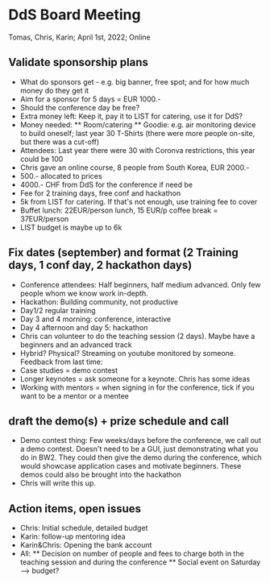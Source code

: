# DdS Board Meeting

Tomas, Chris, Karin; April 1st, 2022; Online

## Validate sponsorship plans

* What do sponsors get - e.g. big banner, free spot; and for how much money do they get it
* Aim for a sponsor for 5 days = EUR 1000.-
* Should the conference day be free?
* Extra money left: Keep it, pay it to LIST for catering, use it for DdS? 
* Money needed: 
	** Room/catering
	** Goodie: e.g. air monitoring device to build oneself; last year 30 T-Shirts (there were more people on-site, but there was a cut-off)
* Attendees: Last year there were 30 with Coronva restrictions, this year could be 100
* Chris gave an online course, 8 people from South Korea, EUR 2000.-
* 500.- allocated to prices
* 4000.- CHF from DdS for the conference if need be
* Fee for 2 training days, free conf and hackathon
* 5k from LIST for catering. If that's not enough, use training fee to cover
* Buffet lunch: 22EUR/person lunch, 15  EUR/p coffee break = 37EUR/person
* LIST budget is maybe up to 6k


## Fix dates (september) and format (2 Training days, 1 conf day, 2 hackathon days)

* Conference attendees: Half beginners, half medium advanced. Only few people whom we know work in-depth. 
* Hackathon: Building community, not productive
* Day1/2 regular training
* Day 3 and 4 morning: conference, interactive
* Day 4 afternoon and day 5: hackathon
* Chris can volunteer to do the teaching session (2 days). Maybe have a beginners and an advanced track
* Hybrid? Physical? Streaming on youtube monitored by someone.
Feedback from last time:
* Case studies = demo contest
* Longer keynotes = ask someone for a keynote. Chris has some ideas
* Working with mentors = when signing in for the conference, tick if you want to be a mentor or a mentee

## draft the demo(s) + prize schedule and call

* Demo contest thing: Few weeks/days before the conference, we call out a demo contest. Doesn't need to be a GUI, just demonstrating what you do in BW2. They could then give the demo during the conference, which would showcase application cases and motivate beginners. These demos could also be brought into the hackathon
* Chris will write this up.

## Action items, open issues
* Chris: Initial schedule, detailed budget
* Karin: follow-up mentoring idea
* Karin&Chris: Opening the bank account
* All: 
 ** Decision on number of people and fees to charge both in the teaching session and during the conference
 ** Social event on Saturday --> budget?
